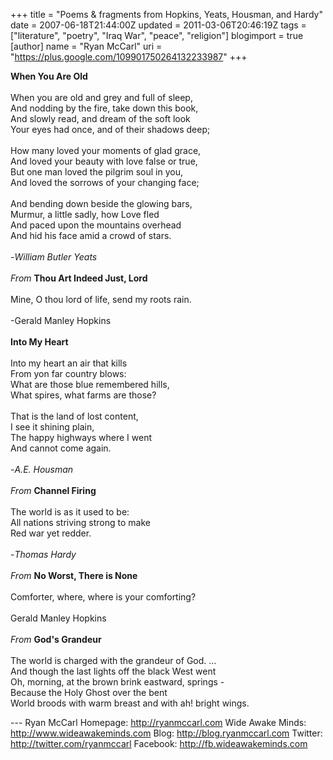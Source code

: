 +++
title = "Poems & fragments from Hopkins, Yeats, Housman, and Hardy"
date = 2007-06-18T21:44:00Z
updated = 2011-03-06T20:46:19Z
tags = ["literature", "poetry", "Iraq War", "peace", "religion"]
blogimport = true
[author]
	name = "Ryan McCarl"
	uri = "https://plus.google.com/109901750264132233987"
+++

<span style="font-weight: bold;">When You Are Old</span><br /><br />When you are old and grey and full of sleep,<br />And nodding by the fire, take down this book,<br />And slowly read, and dream of the soft look<br />Your eyes had once, and of their shadows deep;<br /><br />How many loved your moments of glad grace,<br />And loved your beauty with love false or true,<br />But one man loved the pilgrim soul in you,<br />And loved the sorrows of your changing face;<br /><br />And bending down beside the glowing bars,<br />Murmur, a little sadly, how Love fled<br />And paced upon the mountains overhead<br />And hid his face amid a crowd of stars.<br /><br />-<span style="font-style: italic;">William Butler Yeats</span><br /><span style="font-style: italic;"><br />From </span><span style="font-weight: bold;">Thou Art Indeed Just, Lord</span><br /><br />Mine, O thou lord of life, send my roots rain.<br /><br />-Gerald Manley Hopkins<br /><br /><span style="font-style: italic;"></span><span style="font-weight: bold;"><span style="font-weight: bold;">Into My Heart</span></span><br /><br />Into my heart an air that kills<br />From yon far country blows:<br />What are those blue remembered hills,<br />What spires, what farms are those?<br /><br />That is the land of lost content,<br />I see it shining plain,<br />The happy highways where I went<br />And cannot come again.<br /><br />-<span style="font-style: italic;">A.E. Housman</span><span style="font-weight: bold;"><span style="font-weight: bold;"></span><br /></span><br /><span style="font-style: italic;">From</span> <span style="font-weight: bold;">Channel Firing</span><br /><br />The world is as it used to be:<br />All nations striving strong to make<br />Red war yet redder.<br /><br />-<span style="font-style: italic;">Thomas Hardy</span><br /><br /><span style="font-style: italic;">From </span><span style="font-weight: bold;">No Worst, There is None</span><br /><br />Comforter, where, where is your comforting?<br /><br />Gerald Manley Hopkins<br /><br /><span style="font-style: italic;">From</span> <span style="font-weight: bold;">God's Grandeur</span><br /><br />The world is charged with the grandeur of God.  ...<br />And though the last lights off the black West went<br />Oh, morning, at the brown brink eastward, springs -<br />Because the Holy Ghost over the bent<br />World broods with warm breast and with ah! bright wings.<div class="blogger-post-footer">---
Ryan McCarl
Homepage: http://ryanmccarl.com
Wide Awake Minds: http://www.wideawakeminds.com
Blog: http://blog.ryanmccarl.com
Twitter: http://twitter.com/ryanmccarl
Facebook: http://fb.wideawakeminds.com</div>
